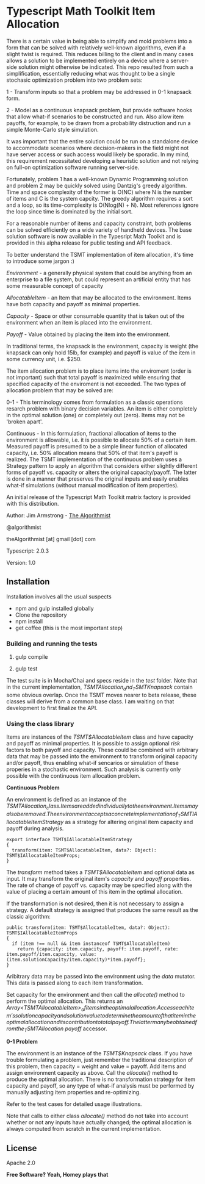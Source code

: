 # Typescript Math Toolkit Item Allocation

There is a certain value in being able to simplify and mold problems into a form that can be solved with relatively well-known algorithms, even if a slight twist is required.  This reduces billing to the client and in many cases allows a solution to be implemented entirely on a device where a server-side solution might otherwise be indicated.  This repo resulted from such a simplification, essentially reducing what was thought to be a single stochasic optimization problem into two problem sets:

1 - Transform inputs so that a problem may be addressed in 0-1 knapsack form.

2 - Model as a continuous knapsack problem, but provide software hooks that allow what-if scenarios to be constructed and run.  Also allow item payoffs, for example, to be drawn from a probability distruction and run a simple Monte-Carlo style simulation.

It was important that the entire solution could be run on a standalone device to accommodate scenarios where decision-makers in the field might not have server access or such access would likely be sporadic.  In my mind, this requirement necessitated developing a heuristic solution and not relying on full-on optimization software running server-side.

Fortunately, problem 1 has a well-known Dynamic Programming solution and problem 2 may be quickly solved using Dantzig's greedy algorithm.  Time and space complexity of the former is O(NC) where N is the number of items and C is the system capcity.  The greedy algorithm requires a sort and a loop, so its time-complexity is O(Nlog(N) + N).  Most references ignore the loop since time is dominated by the initial sort.

For a reasonable number of items and capacity constraint, both problems can be solved efficiently on a wide variety of handheld devices.  The base solution software is now available in the Typesript Math Toolkit and is provided in this alpha release for public testing and API feedback.

To better understand the TSMT implementation of item allocation, it's time to introduce some jargon :)

_Environment_ - a generally physical system that could be anything from an enterprise to a file system, but could represent an artificial entity that has some measurable concept of capacity

_AllocatableItem_ - an Item that may be allocated to the environment.  Items have both capacity and payoff as minimal properties.

_Capacity_ - Space or other consumable quantity that is taken out of the environment when an item is placed into the environment. 

_Payoff_ - Value obtained by placing the item into the environment.  

In traditional terms, the knapsack is the environment, capacity is weight (the knapsack can only hold 15lb, for example) and payoff is value of the item in some currency unit, i.e. $250. 

The item allocation problem is to place items into the enviroment (order is not important) such that total payoff is maximized while ensuring that specified capacity of the enviroment is not exceeded.  The two types of allocation problem that may be solved are:

0-1 - This terminology comes from formulation as a classic operations resarch problem with binary decision variables.  An item is either completely in the optimal solution (one) or completely out (zero).  Items may not be 'broken apart'. 

Continuous - In this formulation, fractional allocation of items to the environment is allowable, i.e. it is possible to allocate 50% of a certain item.  Measured payoff is presumed to be a simple linear function of allocated capacity, i.e. 50% allocation means that 50% of that item's payoff is realized.  The TSMT implementation of the continuous problem uses a Strategy pattern to apply an algorithm that considers either slightly different forms of payoff vs. capacity or alters the original capacity/payoff.  The latter is done in a manner that preserves the original inputs and easily enables what-if simulations (without manual modification of item properties).

An initial release of the Typescript Math Toolkit matrix factory is provided with this distribution.


Author:  Jim Armstrong - [The Algorithmist]

@algorithmist

theAlgorithmist [at] gmail [dot] com

Typescript: 2.0.3

Version: 1.0


## Installation

Installation involves all the usual suspects

  - npm and gulp installed globally
  - Clone the repository
  - npm install
  - get coffee (this is the most important step)


### Building and running the tests

1. gulp compile

2. gulp test

The test suite is in Mocha/Chai and specs reside in the _test_ folder.  Note that in the current implementation, _TSMT$Allocation_ and _TSMT$Knapsack_ contain some obvious overlap.  Once the TSMT moves nearer to beta release, these classes will derive from a common base class.  I am waiting on that development to first finalize the API.


### Using the class library

Items are instances of the _TSMT$AllocatableItem_ class and have capacity and payoff as minimal properties.  It is possible to assign optional _risk_ factors to both payoff and capacity.  These could be combined with arbitrary data that may be passed into the environment to transform original capacity and/or payoff, thus enabling what-if sencarios or simulation of these properies in a stochastic environment.  Such analysis is currently only possible with the continuous item allocation problem.

**Continuous Problem**

An environment is defined as an instance of the _TSMT$Allocation_ class.  Items are added individually to the environment.  Items may also be removed.  The environment accepts a concrete implementation of  _TSMT$IAllocatableItemStrategy_ as a strategy for altering original item capacity and payoff during analysis.  

```
export interface TSMT$IAllocatableItemStrategy
{
  transform(item: TSMT$AllocatableItem, data?: Object): TSMT$IAllocatableItemProps;
}
```

The _transform_ method takes a _TSMT$AllocatableItem_ and optional data as input.  It may transform the original item's _capacity_ and _payoff_ properties.  The rate of change of payoff vs. capacity may be specified along with the value of placing a certain amount of this item in the optimal allocation. 

If the transformation is not desired, then it is not necessary to assign a strategy.  A default strategy is assigned that produces the same result as the classic algorithm:

```
public transform(item: TSMT$AllocatableItem, data?: Object): TSMT$IAllocatableItemProps
{
  if (item !== null && item instanceof TSMT$AllocatableItem)
    return {capacity: item.capacity, payoff: item.payoff, rate: item.payoff/item.capacity, value: (item.solutionCapacity/item.capacity)*item.payoff};
}
````

Aribitrary data may be passed into the environment using the _data_ mutator.  This data is passed along to each item transformation.

Set capacity for the environment and then call the _allocate()_ method to perform the optimal allocation.  This returns an _Array<TSMT$AllocatableItem>_ of items in the optimal allocation.  Access each item's solution capacity and solution value to determine the amount of that item in the optimal allocation and its contribution to total payoff.  The latter many be obtained from the _TSMT$Allocation_ _payoff_ accessor.


**0-1 Problem**

The environment is an instance of the _TSMT$Knapsack_ class.  If you have trouble formulating a problem, just remember the traditional description of this problem, then capacity = weight and value = payoff.  Add items and assign environment capacity as above.  Call the _allocate()_ method to produce the optimal allocation.  There is no transformation strategy for item capacity and payoff, so any type of what-if analysis must be performed by manually adjusting item properties and re-optimizing.

Refer to the test cases for detailed usage illustrations.

Note that calls to either class _allocate()_ method do not take into account whether or not any inputs have actually changed; the optimal allocation is always computed from scratch in the current implementation.


License
----

Apache 2.0

**Free Software? Yeah, Homey plays that**

[//]: # (kudos http://stackoverflow.com/questions/4823468/store-comments-in-markdown-syntax)

[The Algorithmist]: <https://www.linkedin.com/in/jimarmstrong>

